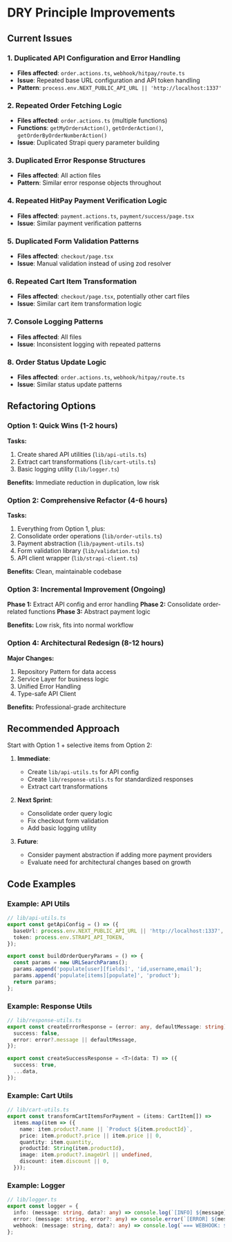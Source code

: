 # DRY Principle Improvements

## Current Issues

### 1. Duplicated API Configuration and Error Handling
- **Files affected**: `order.actions.ts`, `webhook/hitpay/route.ts`
- **Issue**: Repeated base URL configuration and API token handling
- **Pattern**: `process.env.NEXT_PUBLIC_API_URL || 'http://localhost:1337'`

### 2. Repeated Order Fetching Logic
- **Files affected**: `order.actions.ts` (multiple functions)
- **Functions**: `getMyOrdersAction()`, `getOrderAction()`, `getOrderByOrderNumberAction()`
- **Issue**: Duplicated Strapi query parameter building

### 3. Duplicated Error Response Structures
- **Files affected**: All action files
- **Pattern**: Similar error response objects throughout

### 4. Repeated HitPay Payment Verification Logic
- **Files affected**: `payment.actions.ts`, `payment/success/page.tsx`
- **Issue**: Similar payment verification patterns

### 5. Duplicated Form Validation Patterns
- **Files affected**: `checkout/page.tsx`
- **Issue**: Manual validation instead of using zod resolver

### 6. Repeated Cart Item Transformation
- **Files affected**: `checkout/page.tsx`, potentially other cart files
- **Issue**: Similar cart item transformation logic

### 7. Console Logging Patterns
- **Files affected**: All files
- **Issue**: Inconsistent logging with repeated patterns

### 8. Order Status Update Logic
- **Files affected**: `order.actions.ts`, `webhook/hitpay/route.ts`
- **Issue**: Similar status update patterns

## Refactoring Options

### Option 1: Quick Wins (1-2 hours)
**Tasks:**
1. Create shared API utilities (`lib/api-utils.ts`)
2. Extract cart transformations (`lib/cart-utils.ts`)
3. Basic logging utility (`lib/logger.ts`)

**Benefits:** Immediate reduction in duplication, low risk

### Option 2: Comprehensive Refactor (4-6 hours)
**Tasks:**
1. Everything from Option 1, plus:
2. Consolidate order operations (`lib/order-utils.ts`)
3. Payment abstraction (`lib/payment-utils.ts`)
4. Form validation library (`lib/validation.ts`)
5. API client wrapper (`lib/strapi-client.ts`)

**Benefits:** Clean, maintainable codebase

### Option 3: Incremental Improvement (Ongoing)
**Phase 1:** Extract API config and error handling
**Phase 2:** Consolidate order-related functions
**Phase 3:** Abstract payment logic

**Benefits:** Low risk, fits into normal workflow

### Option 4: Architectural Redesign (8-12 hours)
**Major Changes:**
1. Repository Pattern for data access
2. Service Layer for business logic
3. Unified Error Handling
4. Type-safe API Client

**Benefits:** Professional-grade architecture

## Recommended Approach

Start with Option 1 + selective items from Option 2:

1. **Immediate**:
   - Create `lib/api-utils.ts` for API config
   - Create `lib/response-utils.ts` for standardized responses
   - Extract cart transformations

2. **Next Sprint**:
   - Consolidate order query logic
   - Fix checkout form validation
   - Add basic logging utility

3. **Future**:
   - Consider payment abstraction if adding more payment providers
   - Evaluate need for architectural changes based on growth

## Code Examples

### Example: API Utils
```typescript
// lib/api-utils.ts
export const getApiConfig = () => ({
  baseUrl: process.env.NEXT_PUBLIC_API_URL || 'http://localhost:1337',
  token: process.env.STRAPI_API_TOKEN,
});

export const buildOrderQueryParams = () => {
  const params = new URLSearchParams();
  params.append('populate[user][fields]', 'id,username,email');
  params.append('populate[items][populate]', 'product');
  return params;
};
```

### Example: Response Utils
```typescript
// lib/response-utils.ts
export const createErrorResponse = (error: any, defaultMessage: string) => ({
  success: false,
  error: error?.message || defaultMessage,
});

export const createSuccessResponse = <T>(data: T) => ({
  success: true,
  ...data,
});
```

### Example: Cart Utils
```typescript
// lib/cart-utils.ts
export const transformCartItemsForPayment = (items: CartItem[]) => 
  items.map(item => ({
    name: item.product?.name || `Product ${item.productId}`,
    price: item.product?.price || item.price || 0,
    quantity: item.quantity,
    productId: String(item.productId),
    image: item.product?.imageUrl || undefined,
    discount: item.discount || 0,
  }));
```

### Example: Logger
```typescript
// lib/logger.ts
export const logger = {
  info: (message: string, data?: any) => console.log(`[INFO] ${message}`, data),
  error: (message: string, error?: any) => console.error(`[ERROR] ${message}`, error),
  webhook: (message: string, data?: any) => console.log(`=== WEBHOOK: ${message} ===`, data),
};
```